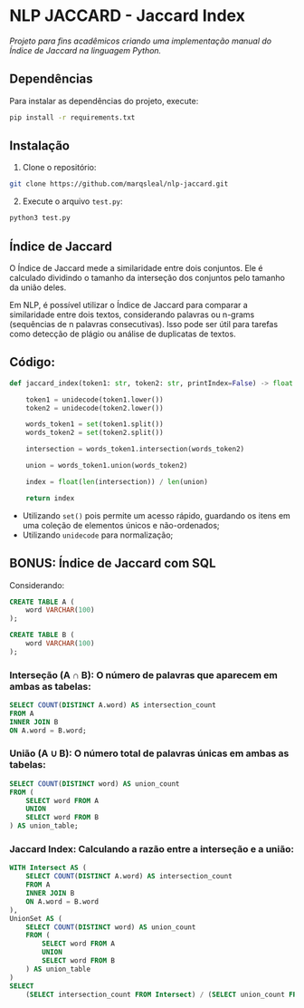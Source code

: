 # NLP JACCARD - Jaccard Index
_Projeto para fins acadêmicos criando uma implementação manual do Índice de Jaccard na linguagem Python._

## Dependências 

Para instalar as dependências do projeto, execute:

```bash
pip install -r requirements.txt
```

## Instalação 

1. Clone o repositório:

```bash
git clone https://github.com/marqsleal/nlp-jaccard.git
```

2. Execute o arquivo `test.py`:

```bash
python3 test.py
```
## Índice de Jaccard

O Índice de Jaccard mede a similaridade entre dois conjuntos. Ele é calculado dividindo o tamanho da interseção dos conjuntos pelo tamanho da união deles.

Em NLP, é possível utilizar o Índice de Jaccard para comparar a similaridade entre dois textos, considerando palavras ou n-grams (sequências de n palavras consecutivas). Isso pode ser útil para tarefas como detecção de plágio ou análise de duplicatas de textos.

## Código:

```python
def jaccard_index(token1: str, token2: str, printIndex=False) -> float:

    token1 = unidecode(token1.lower())
    token2 = unidecode(token2.lower())

    words_token1 = set(token1.split()) 
    words_token2 = set(token2.split())

    intersection = words_token1.intersection(words_token2)

    union = words_token1.union(words_token2)

    index = float(len(intersection)) / len(union)

    return index
```

- Utilizando `set()` pois permite um acesso rápido, guardando os itens em uma coleção de elementos únicos e não-ordenados;
- Utilizando `unidecode` para normalização;

## **BONUS**: Índice de Jaccard com SQL

Considerando:
```sql
CREATE TABLE A (
    word VARCHAR(100)
);

CREATE TABLE B (
    word VARCHAR(100)
);
```

### Interseção (A ∩ B): O número de palavras que aparecem em ambas as tabelas:

```sql
SELECT COUNT(DISTINCT A.word) AS intersection_count
FROM A
INNER JOIN B
ON A.word = B.word;
```

### União (A ∪ B): O número total de palavras únicas em ambas as tabelas:

```sql
SELECT COUNT(DISTINCT word) AS union_count
FROM (
    SELECT word FROM A
    UNION
    SELECT word FROM B
) AS union_table;
```

### Jaccard Index: Calculando a razão entre a interseção e a união:

```sql
WITH Intersect AS (
    SELECT COUNT(DISTINCT A.word) AS intersection_count
    FROM A
    INNER JOIN B
    ON A.word = B.word
),
UnionSet AS (
    SELECT COUNT(DISTINCT word) AS union_count
    FROM (
        SELECT word FROM A
        UNION
        SELECT word FROM B
    ) AS union_table
)
SELECT
    (SELECT intersection_count FROM Intersect) / (SELECT union_count FROM UnionSet) AS jaccard_index;
```
